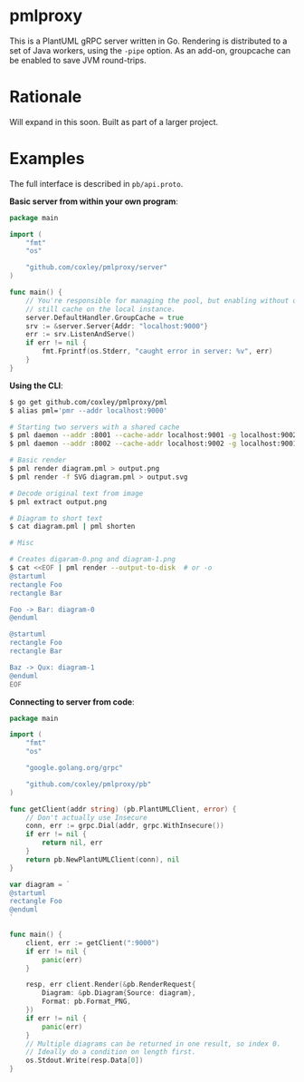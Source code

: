 # pmlproxy

This is a PlantUML gRPC server written in Go. Rendering is distributed to a set
of Java workers, using the `-pipe` option. As an add-on, groupcache can be
enabled to save JVM round-trips.

# Rationale

Will expand in this soon. Built as part of a larger project.

# Examples

The full interface is described in `pb/api.proto`.

**Basic server from within your own program**:

```go
package main

import (
    "fmt"
    "os"

    "github.com/coxley/pmlproxy/server"
)

func main() {
    // You're responsible for managing the pool, but enabling without one will
    // still cache on the local instance.
    server.DefaultHandler.GroupCache = true
    srv := &server.Server{Addr: "localhost:9000"}
    err := srv.ListenAndServe()
    if err != nil {
        fmt.Fprintf(os.Stderr, "caught error in server: %v", err)
    }
}
```

**Using the CLI**:

```bash
$ go get github.com/coxley/pmlproxy/pml
$ alias pml='pmr --addr localhost:9000'

# Starting two servers with a shared cache
$ pml daemon --addr :8001 --cache-addr localhost:9001 -g localhost:9002
$ pml daemon --addr :8002 --cache-addr localhost:9002 -g localhost:9001

# Basic render
$ pml render diagram.pml > output.png
$ pml render -f SVG diagram.pml > output.svg

# Decode original text from image
$ pml extract output.png

# Diagram to short text
$ cat diagram.pml | pml shorten

# Misc

# Creates digaram-0.png and diagram-1.png
$ cat <<EOF | pml render --output-to-disk  # or -o
@startuml
rectangle Foo
rectangle Bar

Foo -> Bar: diagram-0
@enduml

@startuml
rectangle Foo
rectangle Bar

Baz -> Qux: diagram-1
@enduml
EOF
```

**Connecting to server from code**:

```go
package main

import (
    "fmt"
    "os"

	"google.golang.org/grpc"

	"github.com/coxley/pmlproxy/pb"
)

func getClient(addr string) (pb.PlantUMLClient, error) {
    // Don't actually use Insecure
	conn, err := grpc.Dial(addr, grpc.WithInsecure())
	if err != nil {
		return nil, err
	}
	return pb.NewPlantUMLClient(conn), nil
}

var diagram = `
@startuml
rectangle Foo
@enduml
`

func main() {
    client, err := getClient(":9000")
    if err != nil {
        panic(err)
    }

    resp, err client.Render(&pb.RenderRequest{
        Diagram: &pb.Diagram{Source: diagram},
        Format: pb.Format_PNG,
    })
    if err != nil {
        panic(err)
    }
    // Multiple diagrams can be returned in one result, so index 0.
    // Ideally do a condition on length first.
    os.Stdout.Write(resp.Data[0])
}
```
